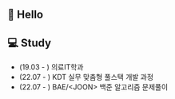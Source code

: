 ## 👋 Hello



## 💻 Study

- (19.03 - ) 의료IT학과 
- (22.07 - ) KDT 실무 맞춤형 풀스택 개발 과정 
- (22.07 - ) BAE/\<JOON> 백준 알고리즘 문제풀이




